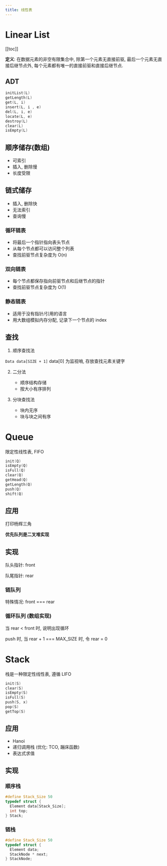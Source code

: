 ```yaml
---
title: 线性表
---
```


# Linear List

[[toc]]

**定义**: 在数据元素的非空有限集合中, 除第一个元素无直接前驱, 最后一个元素无直接后继节点外, 每个元素都有唯一的直接前驱和直接后继节点.

## ADT

```C
initList(L)
getLength(L)
get(L, i)
insert(L, i , e)
del(L, i, e)
locate(L, e)
destroy(L)
clear(L)
isEmpty(L)
```

## 顺序储存(数组)

- 可索引
- 插入, 删除慢
- 长度受限

## 链式储存

- 插入, 删除快
- 无法索引
- 查询慢

### 循环链表

- 将最后一个指针指向表头节点
- 从每个节点都可以访问整个列表
- 查找前驱节点复杂度为 O(n)

### 双向链表

- 每个节点都保存指向前驱节点和后继节点的指针
- 查找前驱节点复杂度为 O(1)

### 静态链表

- 适用于没有指针/引用的语言
- 用大数组模拟内存分配, 记录下一个节点的 index

## 查找

1. 顺序查找法

`Data data[SIZE + 1]`
data[0] 为监视哨, 存放查找元素关键字

2. 二分法

   - 顺序结构存储
   - 按大小有序排列

3. 分块查找法

   - 块内无序
   - 块与块之间有序

# Queue

限定性线性表, FIFO

```C
init(Q)
isEmpty(Q)
isFull(Q)
clear(Q)
getHead(Q)
getLength(Q)
push(Q)
shift(Q)
```

## 应用

打印杨辉三角

**优先队列是二叉堆实现**

## 实现

队头指针: front

队尾指针: rear

### 链队列

特殊情况: front === rear

### 循环队列 (数组实现)

当 rear < front 时, 说明出现循环

push 时, 当 rear + 1 === MAX_SIZE 时, 令 rear = 0

# Stack

栈是一种限定性线性表, 遵循 LIFO

```C
init(S)
clear(S)
isEmpty(S)
isFull(S)
push(S, x)
pop(S)
getTop(S)
```

## 应用

- Hanoi
- 递归调用栈 (优化: TCO, 蹦床函数)
- 表达式求值

## 实现

### 顺序栈

```C
#define Stack_Size 50
typedef struct {
  Element data[Stack_Size];
  int top;
} Stack;
```

### 链栈

```C
#define Stack_Size 50
typedef struct {
  Element data;
  StackNode * next;
} StackNode;
```
